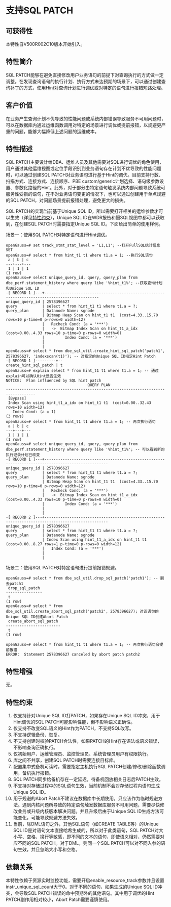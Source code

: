 # 支持SQL PATCH<a name="ZH-CN_TOPIC_0000001266435066"></a>

## 可获得性<a name="section1964504520318"></a>

本特性自V500R002C10版本开始引入。

## 特性简介<a name="section1167555239"></a>

SQL PATCH能够在避免直接修改用户业务语句的前提下对查询执行的方式做一定调整。在发现查询语句的执行计划、执行方式未达预期的场景下，可以通过创建查询补丁的方式，使用Hint对查询计划进行调优或对特定的语句进行报错短路处理。

## 客户价值<a name="section1839714319416"></a>

在业务产生查询计划不优导致的性能问题或系统内部错误导致服务不可用问题时，可以在数据库内通过运维函数调用对特定的场景进行调优或提前报错，以规避更严重的问题，能够大幅降低上述问题的运维成本。

## 特性描述<a name="section1744178185110"></a>

SQL PATCH主要设计给DBA、运维人员及其他需要对SQL进行调优的角色使用，用户通过其他运维视图或定位手段识别到业务语句存在计划不优导致的性能问题时，可以通过创建SQL PATCH对业务语句进行基于Hint的调优。目前支持行数、扫描方式、连接方式、连接顺序、PBE custom/generic计划选择、语句级参数设置、参数化路径的Hint。此外，对于部分由特定语句触发系统内部问题导致系统可服务性受损的语句，在不对业务语句变更的情况下，也可以通过创建用于单点规避的SQL PATCH，对问题场景提前报错处理，避免更大的损失。

SQL PATCH的实现当前基于Unique SQL ID，所以需要打开相关的运维参数才可以生效（详见[特性约束](#section865112655119)），Unique SQL ID在WDR报告和慢SQL视图中都可以获取到，在创建SQL PATCH时需要指定Unique SQL ID。下面给出简单的使用样例。

场景一：使用SQL PATCH对特定语句进行Hint调优。

```
openGauss=# set track_stmt_stat_level = 'L1,L1'; --打开FullSQL统计信息
SET
openGauss=# select * from hint_t1 t1 where t1.a = 1; --执行SQL语句
 a | b | c
---+---+---
 1 | 1 | 1
(1 row)
openGauss=# select unique_query_id, query, query_plan from dbe_perf.statement_history where query like '%hint_t1%'; --获取查询计划和Unique SQL ID
-[ RECORD 1 ]---+----------------------------------------------------------------------------------------------
unique_query_id | 2578396627
query           | select * from hint_t1 t1 where t1.a = ?;
query_plan      | Datanode Name: sgnode
                | Bitmap Heap Scan on hint_t1 t1  (cost=4.33..15.70 rows=10 p-time=0 p-rows=0 width=12)
                |   Recheck Cond: (a = '***')
                |   ->  Bitmap Index Scan on hint_t1_a_idx  (cost=0.00..4.33 rows=10 p-time=0 p-rows=0 width=0)
                |         Index Cond: (a = '***')
                |
                |
openGauss=# select * from dbe_sql_util.create_hint_sql_patch('patch1', 2578396627, 'indexscan(t1)'); -- 对指定的Unique SQL ID指定Hint Patch
-[ RECORD 1 ]---------+--
create_hint_sql_patch | t
openGauss=# explain select * from hint_t1 t1 where t1.a = 1; -- 通过explain可以确认Hint是否生效
NOTICE:  Plan influenced by SQL hint patch
                                    QUERY PLAN
-----------------------------------------------------------------------------------
 [Bypass]
 Index Scan using hint_t1_a_idx on hint_t1 t1  (cost=0.00..32.43 rows=10 width=12)
   Index Cond: (a = 1)
(3 rows)
openGauss=# select * from hint_t1 t1 where t1.a = 1; -- 再次执行语句
 a | b | c
---+---+---
 1 | 1 | 1
(1 row)
openGauss=# select unique_query_id, query, query_plan from dbe_perf.statement_history where query like '%hint_t1%'; -- 可以看到新的执行记录计划已改变
-[ RECORD 1 ]---+--------------------------------------------------------------------------------------------------
unique_query_id | 2578396627
query           | select * from hint_t1 t1 where t1.a = ?;
query_plan      | Datanode Name: sgnode
                | Bitmap Heap Scan on hint_t1 t1  (cost=4.33..15.70 rows=10 p-time=0 p-rows=0 width=12)
                |   Recheck Cond: (a = '***')
                |   ->  Bitmap Index Scan on hint_t1_a_idx  (cost=0.00..4.33 rows=10 p-time=0 p-rows=0 width=0)
                |         Index Cond: (a = '***')
                |
                |
-[ RECORD 2 ]---+--------------------------------------------------------------------------------------------------
unique_query_id | 2578396627
query           | select * from hint_t1 t1 where t1.a = ?;
query_plan      | Datanode Name: sgnode
                | Index Scan using hint_t1_a_idx on hint_t1 t1  (cost=0.00..8.27 rows=1 p-time=0 p-rows=0 width=12)
                |   Index Cond: (a = '***')
                |
                |
```

场景二：使用SQL PATCH对特定语句进行提前报错规避。

```
openGauss=# select * from dbe_sql_util.drop_sql_patch('patch1'); -- 删去patch1
 drop_sql_patch
----------------
 t
(1 row)
openGauss=# select * from dbe_sql_util.create_abort_sql_patch('patch2', 2578396627); 对该语句的Unique SQL ID创建Abort Patch
 create_abort_sql_patch
------------------------
 t
(1 row)

openGauss=# select * from hint_t1 t1 where t1.a = 1; -- 再次执行语句会提前报错
ERROR:  Statement 2578396627 canceled by abort patch patch2
```

## 特性增强<a name="section35315526014"></a>

无。

## 特性约束<a name="section865112655119"></a>

1.  仅支持针对Unique SQL ID打PATCH，如果存在Unique SQL ID冲突，用于Hint调优的SQL PATCH可能影响性能，但不影响语义正确性。
2.  仅支持不改变SQL语义的Hint作为PATCH，不支持SQL改写。
3.  不支持逻辑备份、恢复。
4.  不支持创建时校验PATCH合法性，如果PATCH的Hint存在语法或语义错误，不影响查询正确执行。
5.  仅初始用户、运维管理员、监控管理员、系统管理员用户有权限执行。
6.  库之间不共享，创建SQL PATCH时需要连接目标库。
7.  配置集中式备机可读时，需要指定主机执行SQL PATCH创建/修改/删除函数调用，备机执行报错。
8.  SQL PATCH同步给备机存在一定延迟，待备机回放相关日志后PATCH生效。
9.  不支持对存储过程中的SQL语句生效，当前机制不会对存储过程内语句生成Unique SQL ID。
10. 用于规避的Abort Patch不建议在数据库中长期使用，只应该作为临时规避方法。遇到内核问题所导致的特定语句触发数据库服务不可用问题，需要尽快修改业务或升级内核版本解决问题。并且升级后由于Unique SQL ID生成方法可能变化，可能导致规避方法失效。
11. 当前，除DML语句之外，其他SQL语句（如CREATE TABLE等）的Unique SQL ID是对语句文本直接哈希生成的，所以对于此类语句，SQL PATCH对大小写、空格、换行等敏感，即不同的文本的语句，即使语义相对，仍然需要对应不同的SQL PATCH。对于DML，则同一个SQL PATCH可以对不同入参的语句生效，并且忽略大小写和空格。

## 依赖关系<a name="section15876411599"></a>

本特性依赖于资源实时监控功能，需要开启enable\_resource\_track参数并且设置instr\_unique\_sql\_count大于0。对于不同的语句，如果生成的Unique SQL ID冲突，会导致SQL PATCH错误的命中预期外的其他语句。其中用于调优的Hint PATCH副作用相对较小，Abort Patch需要谨慎使用。

